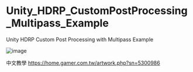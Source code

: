 # Unity_HDRP_CustomPostProcessing_Multipass_Example
Unity HDRP Custom Post Processing with Multipass Example

![image](https://upload.cc/i1/2021/11/07/Rfdmyz.gif)

中文教學
https://home.gamer.com.tw/artwork.php?sn=5300986
